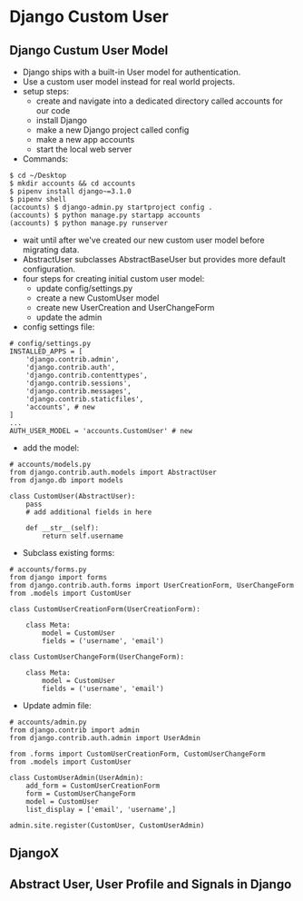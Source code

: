 # Django Custom User

## Django Custum User Model
- Django ships with a built-in User model for authentication. 
- Use a custom user model instead for real world projects.
- setup steps:
  - create and navigate into a dedicated directory called accounts for our code
  - install Django
  - make a new Django project called config
  - make a new app accounts
  - start the local web server
- Commands:
```
$ cd ~/Desktop
$ mkdir accounts && cd accounts
$ pipenv install django~=3.1.0
$ pipenv shell
(accounts) $ django-admin.py startproject config .
(accounts) $ python manage.py startapp accounts
(accounts) $ python manage.py runserver
```
- wait until after we've created our new custom user model before migrating data.
- AbstractUser subclasses AbstractBaseUser but provides more default configuration.
- four steps for creating initial custom user model:
  - update config/settings.py
  - create a new CustomUser model
  - create new UserCreation and UserChangeForm
  - update the admin
- config settings file:
```
# config/settings.py
INSTALLED_APPS = [
    'django.contrib.admin',
    'django.contrib.auth',
    'django.contrib.contenttypes',
    'django.contrib.sessions',
    'django.contrib.messages',
    'django.contrib.staticfiles',
    'accounts', # new
]
...
AUTH_USER_MODEL = 'accounts.CustomUser' # new
```
- add the model:
```
# accounts/models.py
from django.contrib.auth.models import AbstractUser
from django.db import models

class CustomUser(AbstractUser):
    pass
    # add additional fields in here

    def __str__(self):
        return self.username
```
- Subclass existing forms:
```
# accounts/forms.py
from django import forms
from django.contrib.auth.forms import UserCreationForm, UserChangeForm
from .models import CustomUser

class CustomUserCreationForm(UserCreationForm):

    class Meta:
        model = CustomUser
        fields = ('username', 'email')

class CustomUserChangeForm(UserChangeForm):

    class Meta:
        model = CustomUser
        fields = ('username', 'email')
```
- Update admin file:
```
# accounts/admin.py
from django.contrib import admin
from django.contrib.auth.admin import UserAdmin

from .forms import CustomUserCreationForm, CustomUserChangeForm
from .models import CustomUser

class CustomUserAdmin(UserAdmin):
    add_form = CustomUserCreationForm
    form = CustomUserChangeForm
    model = CustomUser
    list_display = ['email', 'username',]

admin.site.register(CustomUser, CustomUserAdmin)
```

## DjangoX

## Abstract User, User Profile and Signals in Django
